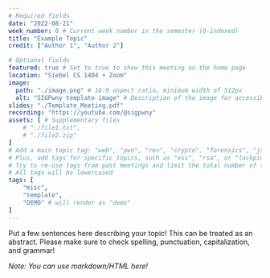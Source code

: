 ```yaml
---
# Required fields
date: "2022-08-21"
week_number: 0 # Current week number in the semester (0-indexed)
title: "Example Topic"
credit: ["Author 1", "Author 2"]

# Optional fields
featured: true # Set to true to show this meeting on the home page
location: "Siebel CS 1404 + Zoom"
image:
  path: "./image.png" # 16:9 aspect ratio, minimum width of 512px
  alt: "SIGPwny template image" # Description of the image for accessibility
slides: "./Template_Meeting.pdf"
recording: "https://youtube.com/@sigpwny"
assets: [ # Supplementary files
	# "./file1.txt",
	# "./file2.zip"
]
# Add a main topic tag: "web", "pwn", "rev", "crypto", "forensics", "jail", "osint", "misc"
# Plus, add tags for specific topics, such as "xss", "rsa", or "lockpicking"
# Try to re-use tags from past meetings and limit the total number of tags to 5
# All tags will be lowercased
tags: [
	"misc",
	"template",
	"DEMO" # will render as "demo"
]
---
```


Put a few sentences here describing your topic! This can be treated as an abstract. Please make sure to check spelling, punctuation, capitalization, and grammar!

*Note: You can use markdown/HTML here!*